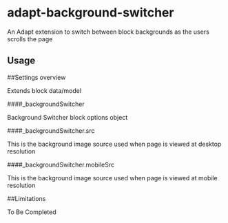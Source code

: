 adapt-background-switcher
===============

An Adapt extension to switch between block backgrounds as the users scrolls the page

Usage
 ------

##Settings overview

Extends block data/model

####_backgroundSwitcher

Background Switcher block options object


####_backgroundSwitcher.src

This is the background image source used when page is viewed at desktop resolution


####_backgroundSwitcher.mobileSrc

This is the background image source used when page is viewed at mobile resolution

##Limitations

To Be Completed
